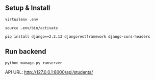 ## Setup & Install

```
virtualenv .env
```
```
source .env/bin/activate
```
```
pip install django==2.2.13 djangorestframework django-cors-headers
```

## Run backend
```
python manage.py runserver
```
API URL: http://127.0.0.1:8000/api/students/
